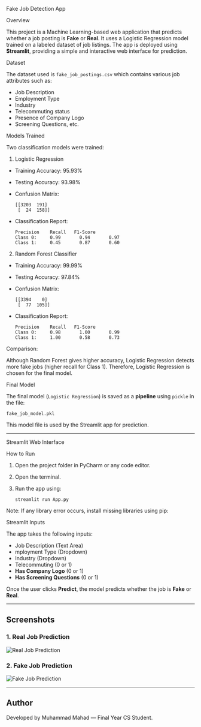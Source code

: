 Fake Job Detection App

 Overview

This project is a Machine Learning-based web application that predicts whether a job posting is **Fake** or **Real**. It uses a Logistic Regression model trained on a labeled dataset of job listings. The app is deployed using **Streamlit**, providing a simple and interactive web interface for prediction.

 Dataset

The dataset used is `fake_job_postings.csv` which contains various job attributes such as:

* Job Description
* Employment Type
* Industry
* Telecommuting status
* Presence of Company Logo
* Screening Questions, etc.

 Models Trained

Two classification models were trained:

 1. Logistic Regression

* Training Accuracy: 95.93%
* Testing Accuracy: 93.98%
* Confusion Matrix:
  
  ```
  [[3203  191]
   [  24  158]]
  ```
* Classification Report:

  ```
  Precision    Recall   F1-Score
  Class 0:     0.99       0.94       0.97
  Class 1:     0.45       0.87       0.60
  ```

 2. Random Forest Classifier

* Training Accuracy: 99.99%
* Testing Accuracy: 97.84%
* Confusion Matrix:

  ```
  [[3394    0]
   [  77  105]]
  ```
* Classification Report:

  ```
  Precision    Recall   F1-Score
  Class 0:     0.98       1.00       0.99
  Class 1:     1.00       0.58       0.73
  ```

 Comparison:

Although Random Forest gives higher accuracy, Logistic Regression detects more fake jobs (higher recall for Class 1). Therefore, Logistic Regression is chosen for the final model.

 Final Model

The final model (`Logistic Regression`) is saved as a **pipeline** using `pickle` in the file:

```
fake_job_model.pkl
```

This model file is used by the Streamlit app for prediction.

---

 Streamlit Web Interface

 How to Run

1. Open the project folder in PyCharm or any code editor.
2. Open the terminal.
3. Run the app using:

   ```
   streamlit run App.py
   ```
Note: If any library error occurs, install missing libraries using pip:

 Streamlit Inputs

The app takes the following inputs:

* Job Description (Text Area)
* mployment Type (Dropdown)
* Industry (Dropdown)
* Telecommuting (0 or 1)
* **Has Company Logo** (0 or 1)
* **Has Screening Questions** (0 or 1)

Once the user clicks **Predict**, the model predicts whether the job is **Fake** or **Real**.

---

## Screenshots

### 1. Real Job Prediction

![Real Job Prediction](images/real_job_screenshot.png)

### 2. Fake Job Prediction

![Fake Job Prediction](images/fake_job_screenshot.png)

---

## Author

Developed by Muhammad Mahad — Final Year CS Student.


